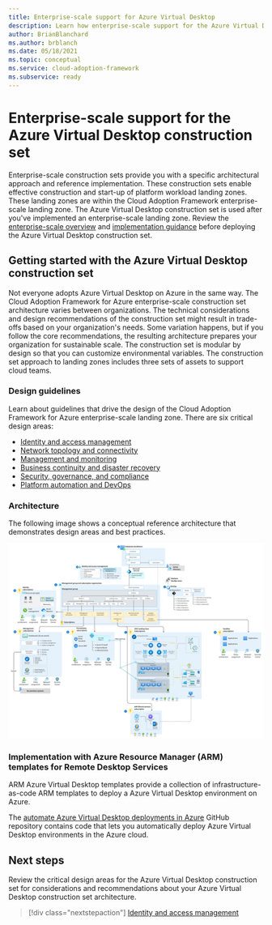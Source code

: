 ```yaml
---
title: Enterprise-scale support for Azure Virtual Desktop
description: Learn how enterprise-scale support for the Azure Virtual Desktop construction set can accelerate the adoption of Azure Virtual Desktop.
author: BrianBlanchard
ms.author: brblanch
ms.date: 05/18/2021
ms.topic: conceptual
ms.service: cloud-adoption-framework
ms.subservice: ready
---
```


# Enterprise-scale support for the Azure Virtual Desktop construction set

Enterprise-scale construction sets provide you with a specific architectural approach and reference implementation. These construction sets enable effective construction and start-up of platform workload landing zones. These landing zones are within the Cloud Adoption Framework enterprise-scale landing zone. The Azure Virtual Desktop construction set is used after you've implemented an enterprise-scale landing zone. Review the [enterprise-scale overview](/azure/cloud-adoption-framework/ready/enterprise-scale/) and [implementation guidance](/azure/cloud-adoption-framework/ready/enterprise-scale/implementation) before deploying the Azure Virtual Desktop construction set.

## Getting started with the Azure Virtual Desktop construction set

Not everyone adopts Azure Virtual Desktop on Azure in the same way. The Cloud Adoption Framework for Azure enterprise-scale construction set architecture varies between organizations. The technical considerations and design recommendations of the construction set might result in trade-offs based on your organization's needs. Some variation happens, but if you follow the core recommendations, the resulting architecture prepares your organization for sustainable scale. The construction set is modular by design so that you can customize environmental variables. The construction set approach to landing zones includes three sets of assets to support cloud teams.

### Design guidelines

Learn about guidelines that drive the design of the Cloud Adoption Framework for Azure enterprise-scale landing zone. There are six critical design areas:

- [Identity and access management](./eslz-identity-and-access-management.md)
- [Network topology and connectivity](./eslz-network-topology-and-connectivity.md)
- [Management and monitoring](./eslz-management-and-monitoring.md)
- [Business continuity and disaster recovery](./eslz-business-continuity-and-disaster-recovery.md)
- [Security, governance, and compliance](./eslz-security-governance-and-compliance.md)
- [Platform automation and DevOps](./eslz-platform-automation-and-devops.md)

### Architecture

The following image shows a conceptual reference architecture that demonstrates design areas and best practices.

[![A diagram of a reference architecture for a Azure Virtual Desktop environment.](./media/azure-virtual-desktop-architecture.png)](./media/azure-virtual-desktop-architecture.png#lightbox)

### Implementation with Azure Resource Manager (ARM) templates for Remote Desktop Services

ARM Azure Virtual Desktop templates provide a collection of infrastructure-as-code ARM templates to deploy a Azure Virtual Desktop environment on Azure.

The [automate Azure Virtual Desktop deployments in Azure](https://github.com/Azure/RDS-Templates/tree/master/ARM-wvd-templates) GitHub repository contains code that lets you automatically deploy Azure Virtual Desktop environments in the Azure cloud.

## Next steps

Review the critical design areas for the Azure Virtual Desktop construction set for considerations and recommendations about your Azure Virtual Desktop construction set architecture.

> [!div class="nextstepaction"]
> [Identity and access management](./eslz-identity-and-access-management.md)
